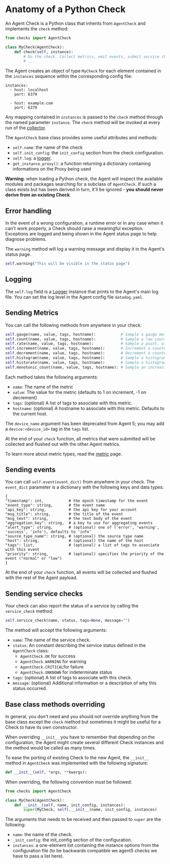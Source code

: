 # Anatomy of a Python Check

An Agent Check is a Python class that inherits from `AgentCheck` and implements
the `check` method:

```python
from checks import AgentCheck

class MyCheck(AgentCheck):
    def check(self, instance):
        # Do the check. Collect metrics, emit events, submit service checks,
        # ...
```

The Agent creates an object of type `MyCheck` for each element contained in the
`instances` sequence within the corresponding config file:

```
instances:
  - host: localhost
    port: 6379

  - host: example.com
    port: 6379
```

Any mapping contained in `instances` is passed to the `check` method through the
named parameter `instance`. The `check` method will be invoked at every run of the
[collector][collector].

The `AgentCheck` base class provides some useful attributes and methods:

- `self.name`: the name of the check
- `self.init_config`: the `init_config` section from the check configuration.
- `self.log`: a [logger](https://docs.python.org/2/library/logging.html).
- `get_instance_proxy()`: a function returning a dictionary containing informations on the Proxy being used

**Warning**: when loading a Python check, the Agent will inspect the available
modules and packages searching for a subclass of `AgentCheck`. If such a class
exists but has been derived in turn, it'll be ignored - **you should never derive from an existing Check**.

## Error handling

In the event of a wrong configuration, a runtime error or in any case when it
can't work properly, a Check should raise a meaningful exception.
Exceptions are logged and being shown in the Agent status page to help diagnose
problems.

The `warning` method will log a warning message and display it in the Agent's
status page.
```python
self.warning("This will be visible in the status page")
```

## Logging

The `self.log` field is a [Logger](https://docs.python.org/2/library/logging.html)
instance that prints to the Agent's main log file. You can set the log level in
the Agent config file `datadog.yaml`.

## Sending Metrics

You can call the following methods from anywhere in your check:
```python
self.gauge(name, value, tags, hostname):           # Sample a gauge metric
self.count(name, value, tags, hostname):           # Sample a raw count metric
self.rate(name, value, tags, hostname):            # Sample a point, with the rate calculated at the end of the check
self.increment(name, value, tags, hostname):       # Increment a counter metric
self.decrement(name, value, tags, hostname):       # Decrement a counter metric
self.histogram(name, value, tags, hostname):       # Sample a histogram metric
self.historate(name, value, tags, hostname):       # Sample a histogram based on rate metrics
self.monotonic_count(name, value, tags, hostname): # Sample an increasing counter metric
```

Each method takes the following arguments:

- `name`: The name of the metric
- `value`: The value for the metric (defaults to 1 on increment, -1 on decrement)
- `tags`: (optional) A list of tags to associate with this metric.
- `hostname`: (optional) A hostname to associate with this metric. Defaults to the current host.

The `device_name` argument has been deprecated from Agent 5; you may add a
`device:<device_id>` tag in the `tags` list.

At the end of your `check` function, all metrics that were submitted will be
collected and flushed out with the other Agent metrics.

To learn more about metric types, read the [metric][metrics] page.

## Sending events

You can call `self.event(event_dict)` from anywhere in your check. The
`event_dict` parameter is a dictionary with the following keys and data types:
```
{
"timestamp": int,           # the epoch timestamp for the event
"event_type": string,       # the event name
"api_key": string,          # the api key for your account
"msg_title": string,        # the title of the event
"msg_text": string,         # the text body of the event
"aggregation_key": string,  # a key to use for aggregating events
"alert_type": string,       # (optional) one of ('error', 'warning', 'success', 'info'), defaults to 'info'
"source_type_name": string, # (optional) the source type name
"host": string,             # (optional) the name of the host
"tags": list,               # (optional) a list of tags to associate with this event
"priority": string,         # (optional) specifies the priority of the event ("normal" or "low")
}
```

At the end of your `check` function, all events will be collected and flushed with the
rest of the Agent payload.

## Sending service checks

Your check can also report the status of a service by calling the `service_check` method:
```python
self.service_check(name, status, tags=None, message="")
```

The method will accept the following arguments:

- `name`: The name of the service check.
- `status`: An constant describing the service status defined in the `AgentCheck` class:
  + `AgentCheck.OK` for success
  + `AgentCheck.WARNING` for warning
  + `AgentCheck.CRITICAL`for failure
  + `AgentCheck.UNKNOWN` for indeterminate status
- `tags`: (optional) A list of tags to associate with this check.
- `message`: (optional) Additional information or a description of why this status occurred.

## Base class methods overriding

In general, you don't need and you should not override anything from the base
class except the `check` method but sometimes it might be useful for a Check to
have its own constructor.

When overriding `__init__` you have to remember that depending on the configuration,
the Agent might create several different Check instances and the method would be
called as many times.

To ease the porting of existing Check to the new Agent, the `__init__` method in
`AgentCheck` was implemented with the following signature:

```python
def __init__(self, *args, **kwargs):
```

When overriding, the following convention must be followed:

```python
from checks import AgentCheck

class MyCheck(AgentCheck):
    def __init__(self, name, init_config, instances):
        super(MyCheck, self).__init__(name, init_config, instances)
```

The arguments that needs to be received and then passed to `super` are the
following:

- `name`: the name of the check.
- `_init_config`: the init_config section of the configuration.
- `instances`: a one-element list containing the instance options from the
  configuration file (to be backwards compatible we agent5 checks we have to
  pass a list here).



[collector]: /pkg/collector
[metrics]: /pkg/metrics

